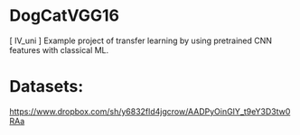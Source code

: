 # DogCatVGG16
[ IV_uni ] Example project of transfer learning by using pretrained CNN features with classical ML.
# Datasets:
https://www.dropbox.com/sh/y6832fld4jgcrow/AADPyOinGIY_t9eY3D3tw0RAa
